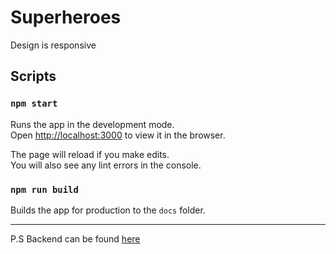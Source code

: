 # Superheroes
Design is responsive

## Scripts
### `npm start`

Runs the app in the development mode.\
Open [http://localhost:3000](http://localhost:3000) to view it in the browser.

The page will reload if you make edits.\
You will also see any lint errors in the console.

### `npm run build`

Builds the app for production to the `docs` folder.
<hr>
P.S
Backend can be found <a href="https://github.com/YegorZh/ninjas-back">here</a>

